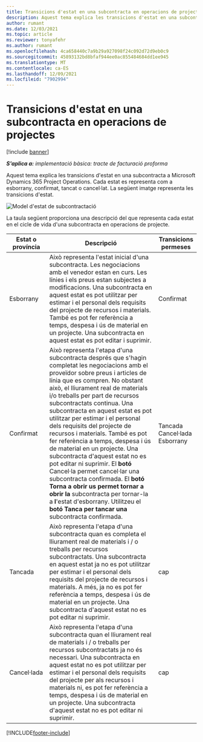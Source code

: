 ```yaml
---
title: Transicions d'estat en una subcontracta en operacions de projectes
description: Aquest tema explica les transicions d'estat en una subcontracta a Microsoft Dynamics 365 Project Operations a mesura que es crea, executa i tanca la subcontractació.
author: rumant
ms.date: 12/03/2021
ms.topic: article
ms.reviewer: tonyafehr
ms.author: rumant
ms.openlocfilehash: 4ca658440c7a9b29a927098f24c092d72d9eb0c9
ms.sourcegitcommit: 45893132bd8bfaf944ee0ac855484684dd1ee945
ms.translationtype: MT
ms.contentlocale: ca-ES
ms.lasthandoff: 12/09/2021
ms.locfileid: "7902994"
---
```

# <a name="state-transitions-on-a-subcontract-in-project-operations"></a>Transicions d'estat en una subcontracta en operacions de projectes

[!include [banner](../../includes/dataverse-preview.md)]

_**S'aplica a:** implementació bàsica: tracte de facturació proforma_

Aquest tema explica les transicions d'estat en una subcontracta a Microsoft Dynamics 365 Project Operations. Cada estat es representa com a esborrany, confirmat, tancat o cancel·lat. La següent imatge representa les transicions d'estat.

![Model d'estat de subcontractació](../media/SubconStates.png)  

La taula següent proporciona una descripció del que representa cada estat en el cicle de vida d'una subcontracta en operacions de projecte.

| Estat o província | Descripció | Transicions permeses |
| --- | --- | --- |
| Esborrany | Això representa l'estat inicial d'una subcontracta. Les negociacions amb el venedor estan en curs. Les línies i els preus estan subjectes a modificacions. Una subcontracta en aquest estat es pot utilitzar per estimar i el personal dels requisits del projecte de recursos i materials. També es pot fer referència a temps, despesa i ús de material en un projecte. Una subcontracta en aquest estat es pot editar i suprimir. | Confirmat |
| Confirmat | Això representa l'etapa d'una subcontracta després que s'hagin completat les negociacions amb el proveïdor sobre preus i articles de línia que es compren. No obstant això, el lliurament real de materials i/o treballs per part de recursos subcontractats continua. Una subcontracta en aquest estat es pot utilitzar per estimar i el personal dels requisits del projecte de recursos i materials. També es pot fer referència a temps, despesa i ús de material en un projecte. Una subcontracta d'aquest estat no es pot editar ni suprimir. El **botó** Cancel·la permet cancel·lar una subcontracta confirmada. El **botó Torna a obrir us permet tornar a obrir la** subcontracta per tornar-la a **l**'estat d'esborrany. Utilitzeu el **botó Tanca per tancar una** subcontracta confirmada. | Tancada <br> Cancel·lada <br> Esborrany |
| Tancada | Això representa l'etapa d'una subcontracta quan es completa el lliurament real de materials i / o treballs per recursos subcontractats. Una subcontracta en aquest estat ja no es pot utilitzar per estimar i el personal dels requisits del projecte de recursos i materials. A més, ja no es pot fer referència a temps, despesa i ús de material en un projecte. Una subcontracta d'aquest estat no es pot editar ni suprimir. | cap |
| Cancel·lada | Això representa l'etapa d'una subcontracta quan el lliurament real de materials i / o treballs per recursos subcontractats ja no és necessari. Una subcontracta en aquest estat no es pot utilitzar per estimar i el personal dels requisits del projecte per als recursos i materials ni, es pot fer referència a temps, despesa i ús de material en un projecte. Una subcontracta d'aquest estat no es pot editar ni suprimir. | cap |


[!INCLUDE[footer-include](../../includes/footer-banner.md)]
